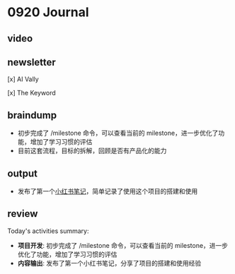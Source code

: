 # 0920 Journal

## video

## newsletter

[x] AI Vally

[x] The Keyword

## braindump

- 初步完成了 /milestone 命令，可以查看当前的 milestone，进一步优化了功能，增加了学习习惯的评估
- 目前这套流程，目标的拆解，回顾是否有产品化的能力

## output

- 发布了第一个[小红书笔记](https://www.xiaohongshu.com/explore/68ce79a10000000013019913?xsec_token=YByhfracJkx9wfWo5NXk2u6QkLyeEvSvyOAwyuIQNOq6E%3D&xsec_source=pc_creatormng)，简单记录了使用这个项目的搭建和使用

## review

Today's activities summary:

- **项目开发**: 初步完成了 /milestone 命令，可以查看当前的 milestone，进一步优化了功能，增加了学习习惯的评估
- **内容输出**: 发布了第一个小红书笔记，分享了项目的搭建和使用经验
